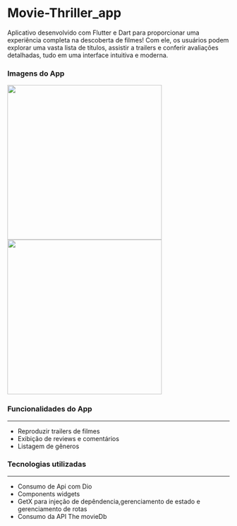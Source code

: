 # Movie-Thriller_app

Aplicativo desenvolvido com Flutter e Dart para proporcionar uma experiência completa na descoberta de filmes! Com ele, os usuários podem explorar uma vasta lista de títulos, assistir a trailers e conferir avaliações detalhadas, tudo em uma interface intuitiva e moderna.

### Imagens do App
<img src="https://github.com/user-attachments/assets/daba09c0-76c4-4b28-9166-f9726db4a3db" height="350em">
<img src="https://github.com/user-attachments/assets/c15a61f7-8385-4c71-a2e4-7b093abe5658" height="350em">

### Funcionalidades do App
---
 
 * Reproduzir trailers de filmes
 * Exibição de reviews e comentários
 * Listagem de gêneros

 ### Tecnologias utilizadas
 ---
 * Consumo de Api com Dio
 * Components widgets
 * GetX para injeção de depêndencia,gerenciamento de estado e gerenciamento de rotas
 * Consumo da API The movieDb
